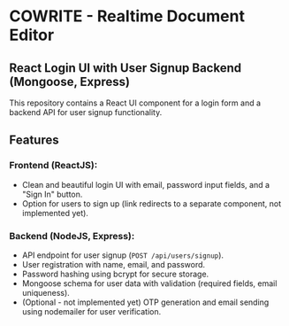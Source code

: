 # COWRITE - Realtime Document Editor

## React Login UI with User Signup Backend (Mongoose, Express)

This repository contains a React UI component for a login form and a backend API for user signup functionality.

## Features

### Frontend (ReactJS):
- Clean and beautiful login UI with email, password input fields, and a "Sign In" button.
- Option for users to sign up (link redirects to a separate component, not implemented yet).

### Backend (NodeJS, Express):
- API endpoint for user signup (`POST /api/users/signup`).
- User registration with name, email, and password.
- Password hashing using bcrypt for secure storage.
- Mongoose schema for user data with validation (required fields, email uniqueness).
- (Optional - not implemented yet) OTP generation and email sending using nodemailer for user verification.
